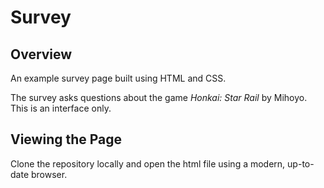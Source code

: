 # Survey

## Overview

An example survey page built using HTML and CSS.

The survey asks questions about the game *Honkai: Star Rail* by Mihoyo.  This is an interface only.

## Viewing the Page

Clone the repository locally and open the html file using a modern, up-to-date browser.